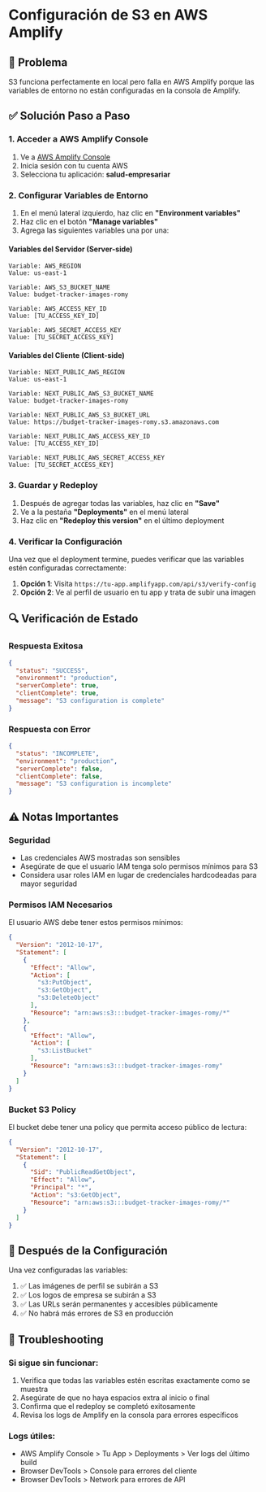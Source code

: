 # Configuración de S3 en AWS Amplify

## 🎯 Problema
S3 funciona perfectamente en local pero falla en AWS Amplify porque las variables de entorno no están configuradas en la consola de Amplify.

## ✅ Solución Paso a Paso

### 1. Acceder a AWS Amplify Console
1. Ve a [AWS Amplify Console](https://console.aws.amazon.com/amplify/)
2. Inicia sesión con tu cuenta AWS
3. Selecciona tu aplicación: **salud-empresariar**

### 2. Configurar Variables de Entorno
1. En el menú lateral izquierdo, haz clic en **"Environment variables"**
2. Haz clic en el botón **"Manage variables"**
3. Agrega las siguientes variables una por una:

#### Variables del Servidor (Server-side)
```
Variable: AWS_REGION
Value: us-east-1

Variable: AWS_S3_BUCKET_NAME
Value: budget-tracker-images-romy

Variable: AWS_ACCESS_KEY_ID
Value: [TU_ACCESS_KEY_ID]

Variable: AWS_SECRET_ACCESS_KEY
Value: [TU_SECRET_ACCESS_KEY]
```

#### Variables del Cliente (Client-side)
```
Variable: NEXT_PUBLIC_AWS_REGION
Value: us-east-1

Variable: NEXT_PUBLIC_AWS_S3_BUCKET_NAME
Value: budget-tracker-images-romy

Variable: NEXT_PUBLIC_AWS_S3_BUCKET_URL
Value: https://budget-tracker-images-romy.s3.amazonaws.com

Variable: NEXT_PUBLIC_AWS_ACCESS_KEY_ID
Value: [TU_ACCESS_KEY_ID]

Variable: NEXT_PUBLIC_AWS_SECRET_ACCESS_KEY
Value: [TU_SECRET_ACCESS_KEY]
```

### 3. Guardar y Redeploy
1. Después de agregar todas las variables, haz clic en **"Save"**
2. Ve a la pestaña **"Deployments"** en el menú lateral
3. Haz clic en **"Redeploy this version"** en el último deployment

### 4. Verificar la Configuración
Una vez que el deployment termine, puedes verificar que las variables estén configuradas correctamente:

1. **Opción 1**: Visita `https://tu-app.amplifyapp.com/api/s3/verify-config`
2. **Opción 2**: Ve al perfil de usuario en tu app y trata de subir una imagen

## 🔍 Verificación de Estado

### Respuesta Exitosa
```json
{
  "status": "SUCCESS",
  "environment": "production",
  "serverComplete": true,
  "clientComplete": true,
  "message": "S3 configuration is complete"
}
```

### Respuesta con Error
```json
{
  "status": "INCOMPLETE",
  "environment": "production",
  "serverComplete": false,
  "clientComplete": false,
  "message": "S3 configuration is incomplete"
}
```

## ⚠️ Notas Importantes

### Seguridad
- Las credenciales AWS mostradas son sensibles
- Asegúrate de que el usuario IAM tenga solo permisos mínimos para S3
- Considera usar roles IAM en lugar de credenciales hardcodeadas para mayor seguridad

### Permisos IAM Necesarios
El usuario AWS debe tener estos permisos mínimos:
```json
{
  "Version": "2012-10-17",
  "Statement": [
    {
      "Effect": "Allow",
      "Action": [
        "s3:PutObject",
        "s3:GetObject",
        "s3:DeleteObject"
      ],
      "Resource": "arn:aws:s3:::budget-tracker-images-romy/*"
    },
    {
      "Effect": "Allow",
      "Action": [
        "s3:ListBucket"
      ],
      "Resource": "arn:aws:s3:::budget-tracker-images-romy"
    }
  ]
}
```

### Bucket S3 Policy
El bucket debe tener una policy que permita acceso público de lectura:
```json
{
  "Version": "2012-10-17",
  "Statement": [
    {
      "Sid": "PublicReadGetObject",
      "Effect": "Allow",
      "Principal": "*",
      "Action": "s3:GetObject",
      "Resource": "arn:aws:s3:::budget-tracker-images-romy/*"
    }
  ]
}
```

## 🚀 Después de la Configuración

Una vez configuradas las variables:
1. ✅ Las imágenes de perfil se subirán a S3
2. ✅ Los logos de empresa se subirán a S3  
3. ✅ Las URLs serán permanentes y accesibles públicamente
4. ✅ No habrá más errores de S3 en producción

## 🔧 Troubleshooting

### Si sigue sin funcionar:
1. Verifica que todas las variables estén escritas exactamente como se muestra
2. Asegúrate de que no haya espacios extra al inicio o final
3. Confirma que el redeploy se completó exitosamente
4. Revisa los logs de Amplify en la consola para errores específicos

### Logs útiles:
- AWS Amplify Console > Tu App > Deployments > Ver logs del último build
- Browser DevTools > Console para errores del cliente
- Browser DevTools > Network para errores de API